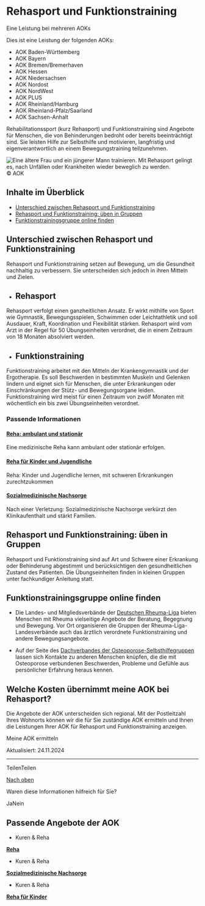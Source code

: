 # Rehasport und Funktionstraining

Eine Leistung bei mehreren AOKs

Dies ist eine Leistung der folgenden AOKs:

- AOK Baden-Württemberg
- AOK Bayern
- AOK Bremen/Bremerhaven
- AOK Hessen
- AOK Niedersachsen
- AOK Nordost
- AOK NordWest
- AOK PLUS
- AOK Rheinland/Hamburg
- AOK Rheinland-Pfalz/Saarland
- AOK Sachsen-Anhalt

Rehabilitationssport (kurz Rehasport) und Funktionstraining sind Angebote für Menschen, die von Behinderungen bedroht oder bereits beeinträchtigt sind. Sie leisten Hilfe zur Selbsthilfe und motivieren, langfristig und eigenverantwortlich an einem Bewegungstraining teilzunehmen.

![Eine ältere Frau und ein jüngerer Mann trainieren. Mit Rehasport gelingt es, nach Unfällen oder Krankheiten wieder beweglich zu werden.](https://www.aok.de/pk/magazin/cms/fileadmin/_processed_/1/f/csm_rehasport-funktionstraining_d054f48174.jpg.webp)© AOK

## Inhalte im Überblick

- [Unterschied zwischen Rehasport und Funktionstraining](https://www.aok.de/pk/leistungen/kuren-reha/rehasport-funktionstraining/#c1590606520)
- [Rehasport und Funktionstraining: üben in Gruppen](https://www.aok.de/pk/leistungen/kuren-reha/rehasport-funktionstraining/#c1590606523)
- [Funktionstrainingsgruppe online finden](https://www.aok.de/pk/leistungen/kuren-reha/rehasport-funktionstraining/#c1590606524)

## Unterschied zwischen Rehasport und Funktionstraining

Rehasport und Funktionstraining setzen auf Bewegung, um die Gesundheit nachhaltig zu verbessern. Sie unterscheiden sich jedoch in ihren Mitteln und Zielen.

- ## Rehasport









Rehasport verfolgt einen ganzheitlichen Ansatz. Er wirkt mithilfe von Sport wie Gymnastik, Bewegungsspielen, Schwimmen oder Leichtathletik und soll Ausdauer, Kraft, Koordination und Flexibilität stärken. Rehasport wird vom Arzt in der Regel für 50 Übungseinheiten verordnet, die in einem Zeitraum von 18 Monaten absolviert werden.

- ## Funktionstraining









Funktionstraining arbeitet mit den Mitteln der Krankengymnastik und der Ergotherapie. Es soll Beschwerden in bestimmten Muskeln und Gelenken lindern und eignet sich für Menschen, die unter Erkrankungen oder Einschränkungen der Stütz- und Bewegungsorgane leiden. Funktionstraining wird meist für einen Zeitraum von zwölf Monaten mit wöchentlich ein bis zwei Übungseinheiten verordnet.


### Passende Informationen

#### [Reha: ambulant und stationär](https://www.aok.de/pk/leistungen/kuren-reha/rehabilitation/)

Eine medizinische Reha kann ambulant oder stationär erfolgen.

#### [Reha für Kinder und Jugendliche](https://www.aok.de/pk/leistungen/kuren-reha/reha-kinder/)

Reha: Kinder und Jugendliche lernen, mit schweren Erkrankungen zurechtzukommen

#### [Sozialmedizinische Nachsorge](https://www.aok.de/pk/leistungen/kuren-reha/sozialmedizinische-nachsorge/)

Nach einer Verletzung: Sozialmedizinische Nachsorge verkürzt den Klinikaufenthalt und stärkt Familien.

## Rehasport und Funktionstraining: üben in Gruppen

Rehasport und Funktionstraining sind auf Art und Schwere einer Erkrankung oder Behinderung abgestimmt und berücksichtigen den gesundheitlichen Zustand des Patienten. Die Übungseinheiten finden in kleinen Gruppen unter fachkundiger Anleitung statt.

## Funktionstrainingsgruppe online finden

- Die Landes- und Mitgliedsverbände der [Deutschen Rheuma-Liga](https://www.rheuma-liga.de/angebote/funktionstraining/angebote-funktionstraining "Die Seite \"Deutsche Rheuma-Liga\" öffnet sich in einem neuen Browserfenster. ") bieten Menschen mit Rheuma vielseitige Angebote der Beratung, Begegnung und Bewegung. Vor Ort organisieren die Gruppen der Rheuma-Liga-Landesverbände auch das ärztlich verordnete Funktionstraining und andere Bewegungsangebote.

- Auf der Seite des [Dachverbandes der Osteoporose-Selbsthilfegruppen](https://www.osd-ev.org/selbsthilfe/gruppe-suchen/ "Die Seite \"Osteoporose Selbsthilfegruppen Dachverband e.V.\" öffnet sich in einem neuen Browserfenster. ") lassen sich Kontakte zu anderen Menschen knüpfen, die die mit Osteoporose verbundenen Beschwerden, Probleme und Gefühle aus persönlicher Erfahrung heraus kennen.

## Welche Kosten übernimmt meine AOK bei Rehasport?

Die Angebote der AOK unterscheiden sich regional. Mit der Postleitzahl Ihres Wohnorts können wir die für Sie zuständige AOK ermitteln und Ihnen die Leistungen Ihrer AOK für Rehasport und Funktionstraining anzeigen.

Meine AOK ermitteln

Aktualisiert: 24.11.2024

* * *

TeilenTeilen

[Nach oben](https://www.aok.de/pk/leistungen/kuren-reha/rehasport-funktionstraining/#main-content)

Waren diese Informationen hilfreich für Sie?

JaNein

## Passende Angebote der AOK

- Kuren & Reha

[**Reha**](https://www.aok.de/pk/leistungen/kuren-reha/rehabilitation/)

- Kuren & Reha

[**Sozialmedizinische Nachsorge**](https://www.aok.de/pk/leistungen/kuren-reha/sozialmedizinische-nachsorge/)

- Kuren & Reha

[**Reha für Kinder**](https://www.aok.de/pk/leistungen/kuren-reha/reha-kinder/)